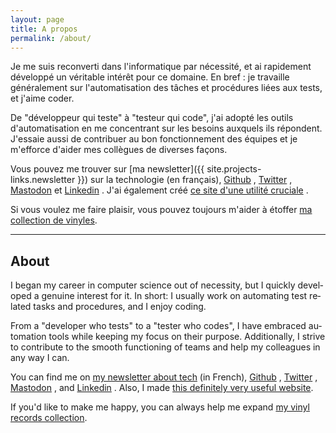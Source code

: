 ```yaml
---
layout: page
title: A propos
permalink: /about/
---
```


Je me suis reconverti dans l'informatique par nécessité, et ai rapidement développé un véritable intérêt pour ce domaine. En bref : je travaille généralement sur l'automatisation des tâches et procédures liées aux tests, et j'aime coder. 

De "développeur qui teste" à "testeur qui code", j'ai adopté les outils d'automatisation en me concentrant sur les besoins auxquels ils répondent. J'essaie aussi de contribuer au bon fonctionnement des équipes et je m'efforce d'aider mes collègues de diverses façons. 

Vous pouvez me trouver sur 
[ma newsletter]({{ site.projects-links.newsletter }})
sur la technologie (en français),
[Github](https://github.com/lucienbill)
,
[Twitter](https://twitter.com/BillyTheTroll)
,
[Mastodon](https://mastodon.comwork.io/@billythetroll)
et
[Linkedin](https://www.linkedin.com/in/lucien-bill-3906b043/)
.
J'ai également créé
[ce site d'une utilité cruciale](https://nomavecjeudemotsdebile.pages.dev/)
.

Si vous voulez me faire plaisir, vous pouvez toujours m'aider à étoffer [ma collection de vinyles](https://docs.google.com/spreadsheets/d/1qVlzgiIQIhZKqyDke20DyCsFKQOKxEn86y7QqmQWfGg/edit?usp=sharing).

-----
<div lang='en'>
<h2 id="about">About</h2>
<p>
I began my career in computer science out of necessity, but I quickly developed a genuine interest for it.
In short: I usually work on automating test related tasks and procedures, and I enjoy coding.
</p>

<p>
From a "developer who tests" to a "tester who codes", I have embraced automation tools while keeping my focus on their purpose.
Additionally, I strive to contribute to the smooth functioning of teams and help my colleagues in any way I can.
</p>

<p>
You can find me on 
<a href="https://tinyletter.com/lucienbill">my newsletter about tech</a>
(in French),
<a href="https://github.com/lucienbill">Github</a>
, 
<a href="https://twitter.com/BillyTheTroll">Twitter</a>
, 
<a href="https://mastodon.comwork.io/@billythetroll">Mastodon</a>
, and 
<a href="https://www.linkedin.com/in/lucien-bill-3906b043/">Linkedin</a>
.
Also, I made <a href="https://getanamewithapun.pages.dev/">this definitely very useful website</a>.
</p>

<p>
If you'd like to make me happy, you can always help me expand <a href="https://docs.google.com/spreadsheets/d/1qVlzgiIQIhZKqyDke20DyCsFKQOKxEn86y7QqmQWfGg/edit?usp=sharing">my vinyl records collection</a>.
</p>
</div>
